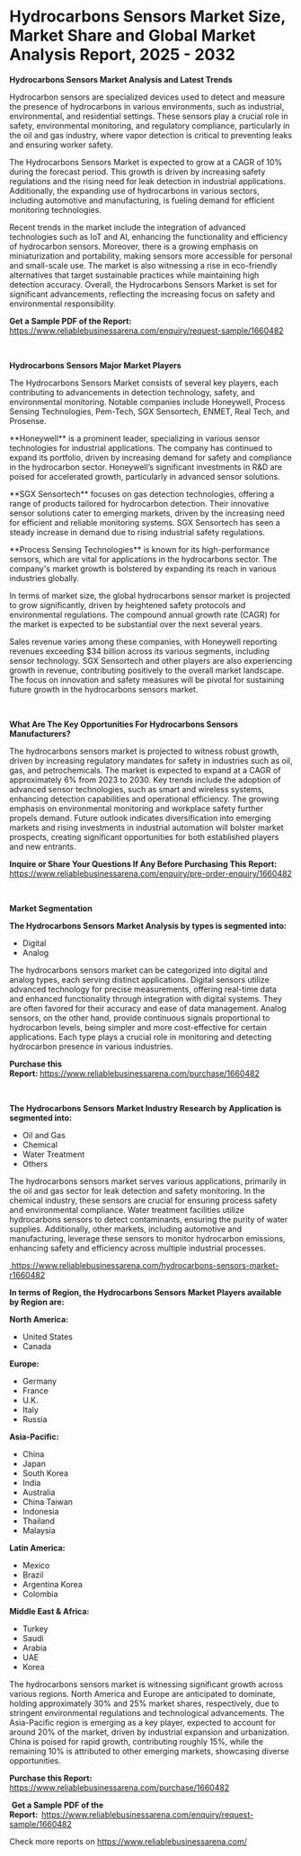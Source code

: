 <p><h1>Hydrocarbons Sensors Market Size, Market Share and Global Market Analysis Report, 2025 - 2032</h1></p><p><strong>Hydrocarbons Sensors Market Analysis and Latest Trends</strong></p>
<p><p>Hydrocarbon sensors are specialized devices used to detect and measure the presence of hydrocarbons in various environments, such as industrial, environmental, and residential settings. These sensors play a crucial role in safety, environmental monitoring, and regulatory compliance, particularly in the oil and gas industry, where vapor detection is critical to preventing leaks and ensuring worker safety.</p><p>The Hydrocarbons Sensors Market is expected to grow at a CAGR of 10% during the forecast period. This growth is driven by increasing safety regulations and the rising need for leak detection in industrial applications. Additionally, the expanding use of hydrocarbons in various sectors, including automotive and manufacturing, is fueling demand for efficient monitoring technologies.</p><p>Recent trends in the market include the integration of advanced technologies such as IoT and AI, enhancing the functionality and efficiency of hydrocarbon sensors. Moreover, there is a growing emphasis on miniaturization and portability, making sensors more accessible for personal and small-scale use. The market is also witnessing a rise in eco-friendly alternatives that target sustainable practices while maintaining high detection accuracy. Overall, the Hydrocarbons Sensors Market is set for significant advancements, reflecting the increasing focus on safety and environmental responsibility.</p></p>
<p><strong>Get a Sample PDF of the Report:&nbsp;</strong> <a href="https://www.reliablebusinessarena.com/enquiry/request-sample/1660482?utm_campaign=3566&utm_medium=2&utm_source=Github&utm_content=ia&utm_term=29032025&utm_id=hydrocarbons-sensors">https://www.reliablebusinessarena.com/enquiry/request-sample/1660482</a></p>
<p>&nbsp;</p>
<p><strong>Hydrocarbons Sensors Major Market Players</strong></p>
<p><p>The Hydrocarbons Sensors Market consists of several key players, each contributing to advancements in detection technology, safety, and environmental monitoring. Notable companies include Honeywell, Process Sensing Technologies, Pem-Tech, SGX Sensortech, ENMET, Real Tech, and Prosense.</p><p>**Honeywell** is a prominent leader, specializing in various sensor technologies for industrial applications. The company has continued to expand its portfolio, driven by increasing demand for safety and compliance in the hydrocarbon sector. Honeywell’s significant investments in R&D are poised for accelerated growth, particularly in advanced sensor solutions. </p><p>**SGX Sensortech** focuses on gas detection technologies, offering a range of products tailored for hydrocarbon detection. Their innovative sensor solutions cater to emerging markets, driven by the increasing need for efficient and reliable monitoring systems. SGX Sensortech has seen a steady increase in demand due to rising industrial safety regulations.</p><p>**Process Sensing Technologies** is known for its high-performance sensors, which are vital for applications in the hydrocarbons sector. The company's market growth is bolstered by expanding its reach in various industries globally. </p><p>In terms of market size, the global hydrocarbons sensor market is projected to grow significantly, driven by heightened safety protocols and environmental regulations. The compound annual growth rate (CAGR) for the market is expected to be substantial over the next several years.</p><p>Sales revenue varies among these companies, with Honeywell reporting revenues exceeding $34 billion across its various segments, including sensor technology. SGX Sensortech and other players are also experiencing growth in revenue, contributing positively to the overall market landscape. The focus on innovation and safety measures will be pivotal for sustaining future growth in the hydrocarbons sensors market.</p></p>
<p>&nbsp;</p>
<p><strong>What Are The Key Opportunities For Hydrocarbons Sensors Manufacturers?</strong></p>
<p><p>The hydrocarbons sensors market is projected to witness robust growth, driven by increasing regulatory mandates for safety in industries such as oil, gas, and petrochemicals. The market is expected to expand at a CAGR of approximately 6% from 2023 to 2030. Key trends include the adoption of advanced sensor technologies, such as smart and wireless systems, enhancing detection capabilities and operational efficiency. The growing emphasis on environmental monitoring and workplace safety further propels demand. Future outlook indicates diversification into emerging markets and rising investments in industrial automation will bolster market prospects, creating significant opportunities for both established players and new entrants.</p></p>
<p><strong>Inquire or Share Your Questions If Any Before Purchasing This Report:</strong> <a href="https://www.reliablebusinessarena.com/enquiry/pre-order-enquiry/1660482?utm_campaign=3566&utm_medium=2&utm_source=Github&utm_content=ia&utm_term=29032025&utm_id=hydrocarbons-sensors">https://www.reliablebusinessarena.com/enquiry/pre-order-enquiry/1660482</a></p>
<p>&nbsp;</p>
<p><strong>Market Segmentation</strong></p>
<p><strong>The Hydrocarbons Sensors Market Analysis by types is segmented into:</strong></p>
<p><ul><li>Digital</li><li>Analog</li></ul></p>
<p><p>The hydrocarbons sensors market can be categorized into digital and analog types, each serving distinct applications. Digital sensors utilize advanced technology for precise measurements, offering real-time data and enhanced functionality through integration with digital systems. They are often favored for their accuracy and ease of data management. Analog sensors, on the other hand, provide continuous signals proportional to hydrocarbon levels, being simpler and more cost-effective for certain applications. Each type plays a crucial role in monitoring and detecting hydrocarbon presence in various industries.</p></p>
<p><strong>Purchase this Report:&nbsp;</strong><a href="https://www.reliablebusinessarena.com/purchase/1660482?utm_campaign=3566&utm_medium=2&utm_source=Github&utm_content=ia&utm_term=29032025&utm_id=hydrocarbons-sensors">https://www.reliablebusinessarena.com/purchase/1660482</a></p>
<p>&nbsp;</p>
<p><strong>The Hydrocarbons Sensors Market Industry Research by Application is segmented into:</strong></p>
<p><ul><li>Oil and Gas</li><li>Chemical</li><li>Water Treatment</li><li>Others</li></ul></p>
<p><p>The hydrocarbons sensors market serves various applications, primarily in the oil and gas sector for leak detection and safety monitoring. In the chemical industry, these sensors are crucial for ensuring process safety and environmental compliance. Water treatment facilities utilize hydrocarbons sensors to detect contaminants, ensuring the purity of water supplies. Additionally, other markets, including automotive and manufacturing, leverage these sensors to monitor hydrocarbon emissions, enhancing safety and efficiency across multiple industrial processes.</p></p>
<p><a href="https://www.reliablebusinessarena.com/hydrocarbons-sensors-market-r1660482?utm_campaign=3566&utm_medium=2&utm_source=Github&utm_content=ia&utm_term=29032025&utm_id=hydrocarbons-sensors">&nbsp;https://www.reliablebusinessarena.com/hydrocarbons-sensors-market-r1660482</a></p>
<p><strong>In terms of Region, the Hydrocarbons Sensors Market Players available by Region are:</strong></p>
<p>
    <p> <strong> North America: </strong>
        <ul>
            <li>United States</li>
            <li>Canada</li>
        </ul>
        </p> 
    <p> <strong> Europe: </strong>
        <ul>
            <li>Germany</li>
            <li>France</li>
            <li>U.K.</li>
            <li>Italy</li>
            <li>Russia</li>
        </ul>
        </p> 
    <p> <strong> Asia-Pacific: </strong>
        <ul>
            <li>China</li>
            <li>Japan</li>
            <li>South Korea</li>
            <li>India</li>
            <li>Australia</li>
            <li>China Taiwan</li>
            <li>Indonesia</li>
            <li>Thailand</li>
            <li>Malaysia</li>
        </ul>
        </p> 
    <p> <strong> Latin America: </strong>
        <ul>
            <li>Mexico</li>
            <li>Brazil</li>
            <li>Argentina Korea</li>
            <li>Colombia</li>
        </ul>
        </p> 
    <p> <strong> Middle East & Africa: </strong>
        <ul>
            <li>Turkey</li>
            <li>Saudi</li>
            <li>Arabia</li>
            <li>UAE</li>
            <li>Korea</li>
        </ul>
    </p>
    </p>
<p><p>The hydrocarbons sensors market is witnessing significant growth across various regions. North America and Europe are anticipated to dominate, holding approximately 30% and 25% market shares, respectively, due to stringent environmental regulations and technological advancements. The Asia-Pacific region is emerging as a key player, expected to account for around 20% of the market, driven by industrial expansion and urbanization. China is poised for rapid growth, contributing roughly 15%, while the remaining 10% is attributed to other emerging markets, showcasing diverse opportunities.</p></p>
<p><strong>Purchase this Report: </strong><a href="https://www.reliablebusinessarena.com/purchase/1660482?utm_campaign=3566&utm_medium=2&utm_source=Github&utm_content=ia&utm_term=29032025&utm_id=hydrocarbons-sensors">https://www.reliablebusinessarena.com/purchase/1660482</a></p>
<p>&nbsp;<strong>Get a Sample PDF of the Report:&nbsp;&nbsp;</strong><a href="https://www.reliablebusinessarena.com/enquiry/request-sample/1660482?utm_campaign=3566&utm_medium=2&utm_source=Github&utm_content=ia&utm_term=29032025&utm_id=hydrocarbons-sensors">https://www.reliablebusinessarena.com/enquiry/request-sample/1660482</a></p>
<p><strong></strong></p>
<p>Check more reports on <a href="https://www.reliablebusinessarena.com/?utm_campaign=3566&utm_medium=2&utm_source=Github&utm_content=ia&utm_term=29032025&utm_id=hydrocarbons-sensors">https://www.reliablebusinessarena.com/</a></p>